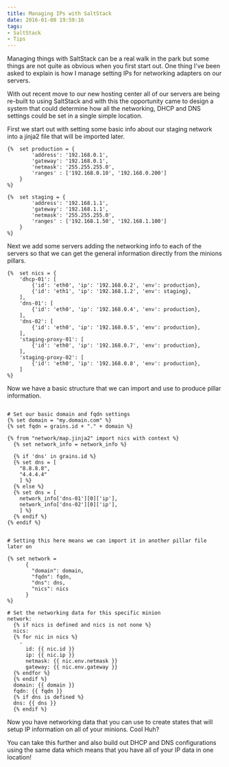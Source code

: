 ```yaml
---
title: Managing IPs with SaltStack
date: 2016-01-08 19:59:16
tags: 
- SaltStack
- Tips
---
```


Managing things with SaltStack can be a real walk in the park but some things are not quite as obvious when you first start out. One thing I've been asked to explain is how I manage setting IPs for networking adapters on our servers. 

With out recent move to our new hosting center all of our servers are being re-built to using SaltStack and with this the opportunity came to design a system that could determine how all the networking, DHCP and DNS settings could be set in a single simple location.
<!-- more -->

First we start out with setting some basic info about our staging network into a jinja2 file that will be imported later.
``` jinja /srv/pillar/network/map.jinja2
{%  set production = {
        'address': '192.168.0.1',
        'gateway': '192.168.0.1',
        'netmask': '255.255.255.0',
        'ranges' : ['192.168.0.10', '192.168.0.200']
    }
%}

{%  set staging = {
        'address': '192.168.1.1',
        'gateway': '192.168.1.1',
        'netmask': '255.255.255.0',
        'ranges' : ['192.168.1.50', '192.168.1.100']
    }
%}
```

Next we add some servers adding the networking info to each of the servers so that we can get the general information directly from the minions pillars.

``` jinja /srv/pillar/network/map.jinja2
{%  set nics = {
    'dhcp-01': [
        {'id': 'eth0', 'ip': '192.168.0.2', 'env': production},
        {'id': 'eth1', 'ip': '192.168.1.2', 'env': staging},
    ],
    'dns-01': [
        {'id': 'eth0', 'ip': '192.168.0.4', 'env': production},
    ],
    'dns-02': [
        {'id': 'eth0', 'ip': '192.168.0.5', 'env': production},
    ],
    'staging-proxy-01': [
        {'id': 'eth0', 'ip': '192.168.0.7', 'env': production},
    ],
    'staging-proxy-02': [
        {'id': 'eth0', 'ip': '192.168.0.8', 'env': production},
    ]
%}
```

Now we have a basic structure that we can import and use to produce pillar information.

```jinja /srv/pillar/network/init.sls

# Set our basic domain and fqdn settings
{% set domain = "my.domain.com" %}
{% set fqdn = grains.id + "." + domain %}

{% from "network/map.jinja2" import nics with context %}
  {% set network_info = network_info %}

  {% if 'dns' in grains.id %}
  {% set dns = [
    "8.8.8.8",
    "4.4.4.4"
    ] %}
  {% else %}
  {% set dns = [
    network_info['dns-01'][0]['ip'],
    network_info['dns-02'][0]['ip'],
    ] %}
  {% endif %}
{% endif %}


# Setting this here means we can import it in another pillar file later on

{% set network =
      {
        "domain": domain,
        "fqdn": fqdn,
        "dns": dns,
        "nics": nics
      }
%}

# Set the networking data for this specific minion
network:
  {% if nics is defined and nics is not none %}
  nics:
  {% for nic in nics %}
    -
      id: {{ nic.id }}
      ip: {{ nic.ip }}
      netmask: {{ nic.env.netmask }}
      gateway: {{ nic.env.gateway }}
  {% endfor %}
  {% endif %}
  domain: {{ domain }}
  fqdn: {{ fqdn }}
  {% if dns is defined %}
  dns: {{ dns }}
  {% endif %}
 ```

 Now you have networking data that you can use to create states that will setup IP information on all of your minions. Cool Huh?

 You can take this further and also build out DHCP and DNS configurations using the same data which means that you have all of your IP data in one location!